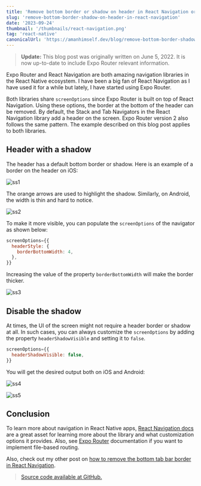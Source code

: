 ```yaml
---
title: 'Remove bottom border or shadow on header in React Navigation or Expo Router'
slug: 'remove-bottom-border-shadow-on-header-in-react-navigation'
date: '2023-09-24'
thumbnail: '/thumbnails/react-navigation.png'
tag: 'react-native'
canonicalUrl: 'https://amanhimself.dev/blog/remove-bottom-border-shadow-on-header-in-react-navigation/'
---
```


> **Update:** This blog post was originally written on June 5, 2022. It is now up-to-date to include Expo Router relevant information.

Expo Router and React Navigation are both amazing navigation libraries in the React Native ecosystem. I have been a big fan of React Navigation as I have used it for a while but lately, I have started using Expo Router.

Both libraries share `screenOptions` since Expo Router is built on top of React Navigation. Using these options, the border at the bottom of the header can be removed. By default, the Stack and Tab Navigators in the React Navigation library add a header on the screen. Expo Router version 2 also follows the same pattern. The example described on this blog post applies to both libraries.

## Header with a shadow

The header has a default bottom border or shadow. Here is an example of a border on the header on iOS:

![ss1](https://i.imgur.com/PnxIHxT.png)

The orange arrows are used to highlight the shadow. Similarly, on Android, the width is thin and hard to notice.

![ss2](https://i.imgur.com/MoP6J0t.png)

To make it more visible, you can populate the `screenOptions` of the navigator as shown below:

```js
screenOptions={{
  headerStyle: {
    borderBottomWidth: 4,
  },
}}
```

Increasing the value of the property `borderBottomWidth` will make the border thicker.

![ss3](https://i.imgur.com/I7l8INR.png)

## Disable the shadow

At times, the UI of the screen might not require a header border or shadow at all. In such cases, you can always customize the `screenOptions` by adding the property `headerShadowVisible` and setting it to `false`.

```js
screenOptions={{
  headerShadowVisible: false,
}}
```

You will get the desired output both on iOS and Android:

![ss4](https://i.imgur.com/bBQuIJJ.png)

![ss5](https://i.imgur.com/NId2zbQ.png)

## Conclusion

To learn more about navigation in React Native apps, [React Navigation docs](https://reactnavigation.org/) are a great asset for learning more about the library and what customization options it provides. Also, see [Expo Router](https://docs.expo.dev/routing/introduction/) documentation if you want to implement file-based routing.

Also, check out my other post on [how to remove the bottom tab bar border in React Navigation](https://amanhimself.dev/blog/react-navigation-remove-tab-bar-border/).

> [Source code available at GitHub.](https://github.com/amandeepmittal/react-native-examples/tree/main/remove-header-border-react-navigation)
